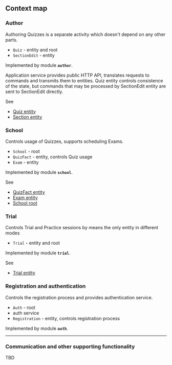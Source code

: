 ## Context map

### Author

Authoring Quizzes is a separate activity which doesn't depend on any other parts.

 * `Quiz` - entity and root
 * `SectionEdit` - entity

Implemented by module **`author`**.

Application service provides public HTTP API, translates requests to commands and transmits them
to entities. Quiz entity controls consistence of the state, but commands that may be processed
by SectionEdit entity are sent to SectionEdit directly.

See

 * [Quiz entity](../author/src/main/scala/QuizEntity.scala)
 * [Section entity](../author/src/main/scala/SectionEditEntity.scala)

### School

Controls usage of Quizzes, supports scheduling Exams.

 * `School` - root
 * `QuizFact` - entity, controls Quiz usage
 * `Exam` - entity

Implemented by module **`school`**.

See

 * [QuizFact entity](../school/src/main/scala/QuizFact.scala)
 * [Exam entity](../school/src/main/scala/ExamEntity.scala)
 * [School root](../school/src/main/scala/School.scala)

### Trial

Controls Trial and Practice sessions by means the only entity in different modes

 * `Trial` - entity and root

Implemented by module **`trial`**.

See

 * [Trial entity](../trial/src/main/scala/TrialEntity.scala)

### Registration and authentication

Controls the registration process and provides authentication service.

 * `Auth` - root
 * auth service
 * `Registration` - entity, controls registration process

Implemented by module **`auth`**.

---
### Communication and other supporting functionality
TBD

